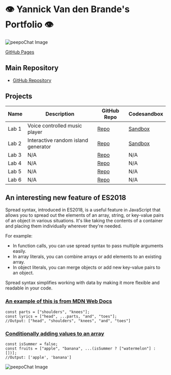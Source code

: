 # 👁️ Yannick Van den Brande's Portfolio 👁️

![peepoChat Image](https://cdn.7tv.app/emote/63438a743d1bc89e0ff9e400/4x.webp)

[GitHub Pages](https://nanioy.github.io/)

## Main Repository
- [GitHub Repository](https://github.com/NANIOY/DEV5-lab-portfolio)

## Projects

| **Name** | **Description**                     | **GitHub Repo**                        | **Codesandbox**                    |
| -------- | ----------------------------------- | -------------------------------------- | ---------------------------------- |
| Lab 1    | Voice controlled music player       | [Repo](https://github.com/Nvnchi/lab1) | [Sandbox](https://l4x4v6.csb.app/) |
| Lab 2    | Interactive random island generator | [Repo](https://github.com/NANIOY/lab2) | [Sandbox](https://jc48r3.csb.app/) |
| Lab 3    | N/A                                 | [Repo](#)                              | N/A                                |
| Lab 4    | N/A                                 | [Repo](#)                              | N/A                                |
| Lab 5    | N/A                                 | [Repo](#)                              | N/A                                |
| Lab 6    | N/A                                 | [Repo](#)                              | N/A                                |

## An interesting new feature of ES2018
Spread syntax, introduced in ES2018, is a useful feature in JavaScript that allows you to spread out the elements of an array, string, or key-value pairs of an object in various situations. It's like taking the contents of a container and placing them individually wherever they're needed.

For example:
- In function calls, you can use spread syntax to pass multiple arguments easily.
- In array literals, you can combine arrays or add elements to an existing array.
- In object literals, you can merge objects or add new key-value pairs to an object.

Spread syntax simplifies working with data by making it more flexible and readable in your code.

### [An example of this is from MDN Web Docs](https://developer.mozilla.org/en-US/docs/Web/JavaScript/Reference/Operators/Spread_syntax)

    const parts = ["shoulders", "knees"];
    const lyrics = ["head", ...parts, "and", "toes"];
    //Output: ["head", "shoulders", "knees", "and", "toes"]

### [Conditionally adding values to an array](https://developer.mozilla.org/en-US/docs/Web/JavaScript/Reference/Operators/Spread_syntax)
    const isSummer = false;
    const fruits = ["apple", "banana", ...(isSummer ? ["watermelon"] : [])];
    //Output: ['apple', 'banana']


![peepoChat Image](https://cdn.7tv.app/emote/62ec1cfdd2e11183867d8c3b/4x.webp)
